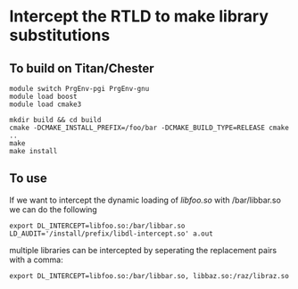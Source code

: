 # Intercept the RTLD to make library substitutions

## To build on Titan/Chester
```
module switch PrgEnv-pgi PrgEnv-gnu
module load boost
module load cmake3

mkdir build && cd build
cmake -DCMAKE_INSTALL_PREFIX=/foo/bar -DCMAKE_BUILD_TYPE=RELEASE cmake ..
make
make install
```

## To use
If we want to intercept the dynamic loading of *libfoo.so* with /bar/libbar.so we can do the following
```
export DL_INTERCEPT=libfoo.so:/bar/libbar.so
LD_AUDIT='/install/prefix/libdl-intercept.so' a.out
```
multiple libraries can be intercepted by seperating the replacement pairs with a comma:
```
export DL_INTERCEPT=libfoo.so:/bar/libbar.so, libbaz.so:/raz/libraz.so
```


